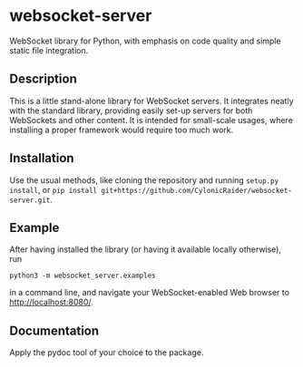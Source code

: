 # websocket-server

WebSocket library for Python, with emphasis on code quality and simple static file integration.

## Description

This is a little stand-alone library for WebSocket servers.
It integrates neatly with the standard library, providing easily set-up
servers for both WebSockets and other content. It is intended for
small-scale usages, where installing a proper framework would require
too much work.

## Installation

Use the usual methods, like cloning the repository and running `setup.py install`, or
`pip install git+https://github.com/CylonicRaider/websocket-server.git`.

## Example

After having installed the library (or having it available locally otherwise), run

    python3 -m websocket_server.examples

in a command line, and navigate your WebSocket-enabled Web browser to
[http://localhost:8080/](http://localhost:8080/).

## Documentation

Apply the pydoc tool of your choice to the package.

